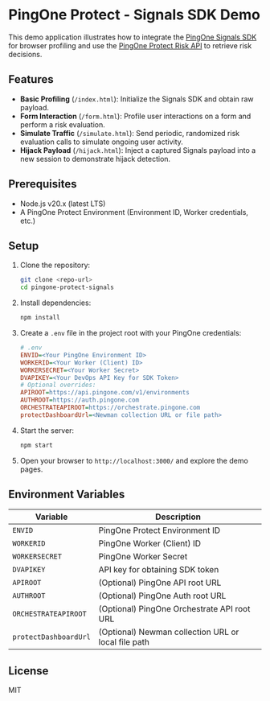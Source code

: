 # PingOne Protect - Signals SDK Demo

This demo application illustrates how to integrate the [PingOne Signals SDK](https://apidocs.pingidentity.com/pingone/native-sdks/v1/api/#pingone-risk-sdk-for-web) for browser profiling and use the [PingOne Protect Risk API](https://developer.pingidentity.com/en/cloud-services/pingone-risk.html) to retrieve risk decisions.

## Features

- **Basic Profiling** (`/index.html`): Initialize the Signals SDK and obtain raw payload.
- **Form Interaction** (`/form.html`): Profile user interactions on a form and perform a risk evaluation.
- **Simulate Traffic** (`/simulate.html`): Send periodic, randomized risk evaluation calls to simulate ongoing user activity.
- **Hijack Payload** (`/hijack.html`): Inject a captured Signals payload into a new session to demonstrate hijack detection.

## Prerequisites
- Node.js v20.x (latest LTS)
- A PingOne Protect Environment (Environment ID, Worker credentials, etc.)

## Setup

1. Clone the repository:

   ```bash
   git clone <repo-url>
   cd pingone-protect-signals
   ```

2. Install dependencies:

   ```bash
   npm install
   ```

3. Create a `.env` file in the project root with your PingOne credentials:

   ```ini
   # .env
   ENVID=<Your PingOne Environment ID>
   WORKERID=<Your Worker (Client) ID>
   WORKERSECRET=<Your Worker Secret>
   DVAPIKEY=<Your DevOps API Key for SDK Token>
   # Optional overrides:
   APIROOT=https://api.pingone.com/v1/environments
   AUTHROOT=https://auth.pingone.com
   ORCHESTRATEAPIROOT=https://orchestrate.pingone.com
   protectDashboardUrl=<Newman collection URL or file path>
   ```

4. Start the server:

   ```bash
   npm start
   ```

5. Open your browser to `http://localhost:3000/` and explore the demo pages.

## Environment Variables

| Variable             | Description                                             |
|----------------------|---------------------------------------------------------|
| `ENVID`              | PingOne Protect Environment ID                          |
| `WORKERID`           | PingOne Worker (Client) ID                              |
| `WORKERSECRET`       | PingOne Worker Secret                                   |
| `DVAPIKEY`           | API key for obtaining SDK token                         |
| `APIROOT`            | (Optional) PingOne API root URL                         |
| `AUTHROOT`           | (Optional) PingOne Auth root URL                        |
| `ORCHESTRATEAPIROOT` | (Optional) PingOne Orchestrate API root URL             |
| `protectDashboardUrl`| (Optional) Newman collection URL or local file path      |

## License

MIT

